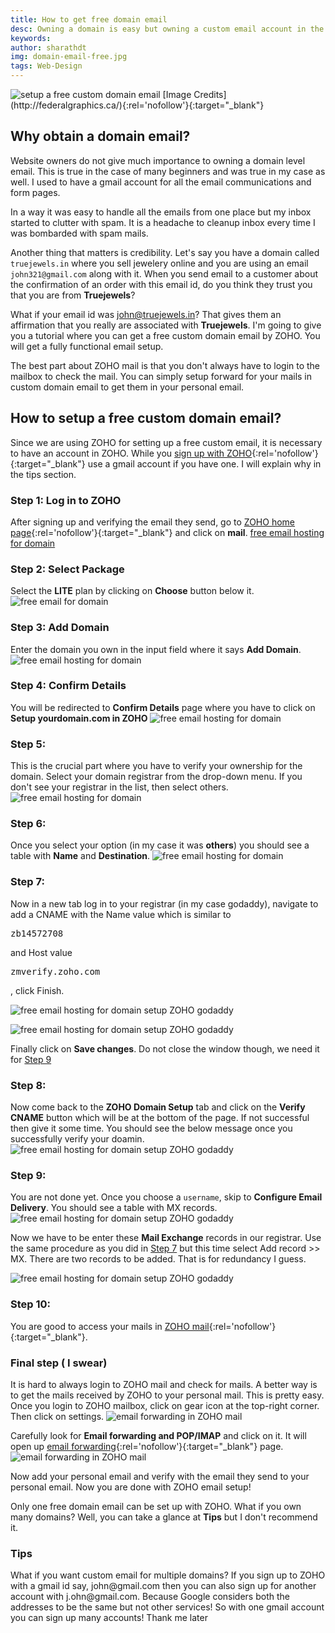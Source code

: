 ```yaml
---
title: How to get free domain email
desc: Owning a domain is easy but owning a custom email account in the domain name is not. Now with ZOHO it is easy to obtain a free domain email. Learn how to setup a domain email free with ZOHO.
keywords: 
author: sharathdt
img: domain-email-free.jpg
tags: Web-Design
---
```


<img alt="setup a free custom domain email" title="free custom domain email" itemprop="thumbnailUrl" src="{{ site.url }}/images/domain-email-free.jpg">
[Image Credits](http://federalgraphics.ca/){:rel='nofollow'}{:target="_blank"}

## Why obtain a domain email?

Website owners do not give much importance to owning a domain level email. This is true in the case of many beginners and was true in my case as well. I used to have a gmail account for all the email communications and form pages.

In a way it was easy to handle all the emails from one place but my inbox started to clutter with spam. It is a headache to cleanup inbox every time I was bombarded with spam mails. 

Another thing that matters is credibility. Let's say you have a domain called ```truejewels.in``` where you sell jewelery online and you are using an email ```john321@gmail.com``` along with it. When you send email to a customer about the confirmation of an order with this email id, do you think they trust you that you are from **Truejewels**?

What if your email id was john@truejewels.in? That gives them an affirmation that you really are associated with **Truejewels**. I'm going to give you a tutorial where you can get a free custom domain email by ZOHO. You will get a fully functional email setup.

The best part about ZOHO mail is that you don't always have to login to the mailbox to check the mail. You can simply setup forward for your mails in custom domain email to get them in your personal email.


## How to setup a free custom domain email?

Since we are using ZOHO for setting up a free custom email, it is necessary to have an account in ZOHO. While you [sign up with ZOHO](https://www.zoho.com/signup.html){:rel='nofollow'}{:target="_blank"} use a gmail account if you have one. I will explain why in the tips section.

### Step 1: Log in to ZOHO
After signing up and verifying the email they send, go to [ZOHO home page](https://home.zoho.com/home){:rel='nofollow'}{:target="_blank"} and click on **mail**.
[free email hosting for domain ](/images/setup-custom-domain-email-with-ZOHO.jpg)

### Step 2: Select Package
Select the **LITE** plan by clicking on **Choose** button below it.
![free email for domain](/images/setup-custom-domain-email-with-ZOHO-2.jpg)

### Step 3: Add Domain
Enter the domain you own in the input field where it says **Add Domain**.
![free email hosting for domain](/images/setup-custom-domain-email-with-ZOHO-3.jpg)

### Step 4: Confirm Details
You will be redirected to **Confirm Details** page where you have to click on **Setup yourdomain.com in ZOHO**
![free email hosting for domain](/images/setup-custom-domain-email-with-ZOHO-4.jpg)

### Step 5:
This is the crucial part where you have to verify your ownership for the domain. Select your domain registrar from the drop-down menu. If you don't see your registrar in the list, then select others.
![free email hosting for domain](/images/setup-custom-domain-email-with-ZOHO-5.jpg)

### Step 6: 
Once you select your option (in my case it was **others**) you should see a table with **Name** and **Destination**.
![free email hosting for domain](/images/setup-custom-domain-email-with-ZOHO-6.jpg)

<div id="step7"></div>

### Step 7:
Now in a new tab log in to your registrar (in my case godaddy), navigate to add a CNAME with the Name value which is similar to 
<pre>zb14572708</pre> and Host value <pre>zmverify.zoho.com</pre>, click Finish.
![free email hosting for domain setup ZOHO godaddy](/images/setup-custom-domain-email-with-ZOHO-7.jpg)

![free email hosting for domain setup ZOHO godaddy](/images/setup-custom-domain-email-with-ZOHO-8.jpg)

Finally click on **Save changes**. Do not close the window though, we need it for <a href="step9">Step 9</a>

### Step 8:
Now come back to the **ZOHO Domain Setup** tab and click on the **Verify CNAME** button which will be at the bottom of the page. If not successful then give it some time. You should see the below message once you successfully verify your doamin.
![free email hosting for domain setup ZOHO godaddy](/images/setup-custom-domain-email-with-ZOHO-9.jpg)

<div id="step9"></div>

### Step 9: 
You are not done yet. Once you choose a ```username```, skip to **Configure Email Delivery**. You should see a table with MX records.
![free email hosting for domain setup ZOHO godaddy](/images/setup-custom-domain-email-with-ZOHO-10.jpg)

Now we have to be enter these **Mail Exchange** records in our registrar. Use the same procedure as you did in <a href="step7">Step 7</a> but this time select Add record >> MX. There are two records to be added. That is for redundancy I guess.

![free email hosting for domain setup ZOHO godaddy](/images/setup-custom-domain-email-with-ZOHO-11.jpg)

### Step 10:
You are good to access your mails in [ZOHO mail](https://mail.zoho.com/){:rel='nofollow'}{:target="_blank"}.

### Final step ( I swear)
It is hard to always login to ZOHO mail and check for mails. A better way is to get the mails received by ZOHO to your personal mail. This is pretty easy. Once you login to ZOHO mailbox, click on gear icon at the top-right corner. Then click on settings.
![email forwarding in ZOHO mail](/images/setup-custom-domain-email-with-ZOHO-12.jpg)

Carefully look for **Email forwarding and POP/IMAP** and click on it. It will open up [email forwarding](https://mail.zoho.com/mail/zmset.do#12){:rel='nofollow'}{:target="_blank"} page. 
![email forwarding in ZOHO mail](/images/setup-custom-domain-email-with-ZOHO-13.jpg)

Now add your personal email and verify with the email they send to your personal email. Now you are done with ZOHO email setup!


Only one free domain email can be set up with ZOHO. What if you own many domains? Well, you can take a glance at **Tips** but I don't recommend it. 

<div class="tips">
<h3>Tips</h3>
<p>What if you want custom email for multiple domains? If you sign up to ZOHO with a gmail id say, john@gmail.com then you can also sign up for another account with j.ohn@gmail.com. Because Google considers both the addresses to be the same but not other services! So with one gmail account you can sign up many accounts! Thank me later</p>
</div>